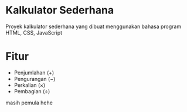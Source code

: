 # Kalkulator Sederhana
Proyek kalkulator sederhana  yang dibuat menggunakan bahasa program HTML, CSS, JavaScript 
# Fitur
- Penjumlahan (+)
- Pengurangan (−)
- Perkalian (×)
- Pembagian (÷)

masih pemula hehe

